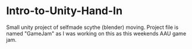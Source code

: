 # Intro-to-Unity-Hand-In
Small unity project of selfmade scythe (blender) moving. 
Project file is named "GameJam" as I was working on this as this weekends AAU game jam.
